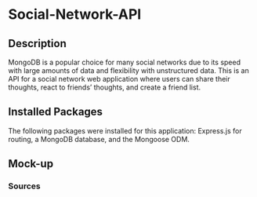 # Social-Network-API

## Description

MongoDB is a popular choice for many social networks due to its speed with large amounts of data and flexibility with unstructured data. This is an API for a social network web application where users can share their thoughts, react to friends’ thoughts, and create a friend list. 

## Installed Packages

The following packages were installed for this application: Express.js for routing, a MongoDB database, and the Mongoose ODM.

## Mock-up

### Sources

